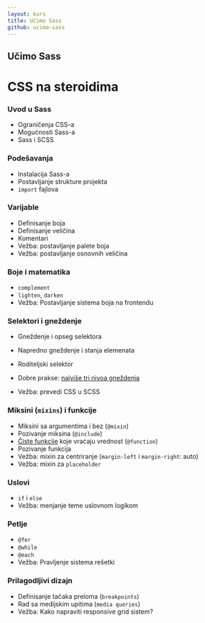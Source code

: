```yaml
---
layout: kurs
title: Učimo Sass
github: ucimo-sass
---
```


## Učimo Sass
# CSS na steroidima

### Uvod u Sass

- Ograničenja CSS-a
- Mogućnosti Sass-a
- Sass i SCSS

### Podešavanja

- Instalacija Sass-a
- Postavljanje strukture projekta
- `import` fajlova

### Varijable

- Definisanje boja
- Definisanje veličina
- Komentari
- Vežba: postavljanje palete boja
- Vežba: postavljanje osnovnih veličina

### Boje i matematika

- `complement`
- `lighten`, `darken`
- Vežba: Postavljanje sistema boja na frontendu

### Selektori i gneždenje

- Gneždenje i opseg selektora
- Napredno gneždenje i stanja elemenata
- Roditeljski selektor
- Dobre prakse: [najviše tri nivoa gneždenja](https://github.com/airbnb/css#nested-selectors)

- Vežba: prevedi CSS u SCSS

### Miksini (`mixins`) i funkcije

- Miksini sa argumentima i bez (`@mixin`)
- Pozivanje miksina (`@include`)
- [Čiste funkcije](//thesassway.com/advanced/pure-sass-functions) koje vraćaju vrednost (`@function`)
- Pozivanje funkcija
- Vežba: mixin za centriranje (`margin-left` i `margin-right`: auto)
- Vežba: mixin za `placeholder`

### Uslovi

- `if` i `else`
- Vežba: menjanje teme uslovnom logikom

### Petlje

- `@for`
- `@while`
- `@each`
- Vežba: Pravljenje sistema rešetki

### Prilagodljivi dizajn

- Definisanje tačaka preloma (`breakpoints`)
- Rad sa medijskim upitima (`media queries`)
- Vežba: Kako napraviti responsive grid sistem?

